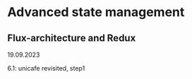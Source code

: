 # Advanced state management  

## Flux-architecture and Redux  
19.09.2023  

6.1: unicafe revisited, step1  


